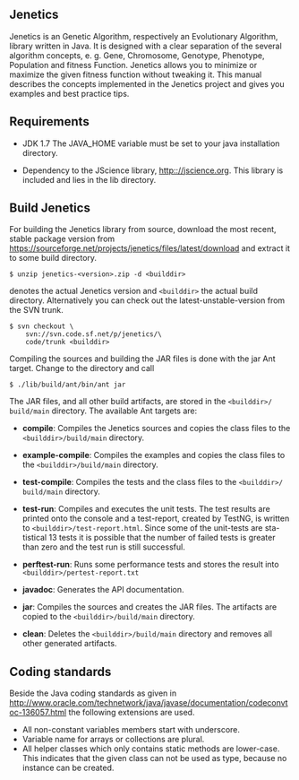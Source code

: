 Jenetics
-------

  Jenetics is an Genetic Algorithm, respectively an Evolutionary Algorithm, 
  library written in Java. It is designed with a clear separation of the several 
  algorithm concepts, e. g. Gene, Chromosome, Genotype, Phenotype, Population and 
  fitness Function. Jenetics allows you to minimize or maximize the given fitness 
  function without tweaking it. This manual describes the concepts implemented in 
  the Jenetics project and gives you examples and best practice tips.


Requirements
-----------

- JDK 1.7
  The JAVA_HOME variable must be set to your
  java installation directory.
  
- Dependency to the JScience library, <http:://jscience.org>.
  This library is included and lies in the lib directory.

Build Jenetics
-------------

For building the Jenetics library from source, download the most recent, stable
package version from <https://sourceforge.net/projects/jenetics/files/latest/download> and extract it to some build directory.

    $ unzip jenetics-<version>.zip -d <builddir>
    
<version> denotes the actual Jenetics version and ```<builddir>``` the actual build
directory. Alternatively you can check out the latest-unstable-version from the
SVN trunk.

    $ svn checkout \
        svn://svn.code.sf.net/p/jenetics/\
        code/trunk <builddir>

Compiling the sources and building the JAR files is done with the jar Ant
target. Change to the <builddir> directory and call

    $ ./lib/build/ant/bin/ant jar
    
The JAR files, and all other build artifacts, are stored in the ```<builddir>/
build/main``` directory.
The available Ant targets are:

- **compile**: Compiles the Jenetics sources and copies the class files to the
  ```<builddir>/build/main``` directory.
  
- **example-compile**: Compiles the examples and copies the class files to the
  ```<builddir>/build/main``` directory.
  
- **test-compile**: Compiles the tests and the class files to the ```<builddir>/
  build/main``` directory.
  
- **test-run**: Compiles and executes the unit tests. The test results are
  printed onto the console and a test-report, created by TestNG, is written
  to ```<builddir>/test-report.html```. Since some of the unit-tests are sta-
  tistical 13 tests it is possible that the number of failed tests is greater than
  zero and the test run is still successful.
  
- **perftest-run**: Runs some performance tests and stores the result into
  ```<builddir>/pertest-report.txt```
  
- **javadoc**: Generates the API documentation.

- **jar**: Compiles the sources and creates the JAR files. The artifacts are
  copied to the ```<builddir>/build/main``` directory.
  
- **clean**: Deletes the ```<builddir>/build/main``` directory and removes all
  other generated artifacts.
  
  
Coding standards
--------------

Beside the Java coding standards as given in <http://www.oracle.com/technetwork/java/javase/documentation/codeconvtoc-136057.html> the following extensions are used.

- All non-constant variables members start with underscore.
- Variable name for arrays or collections are plural.
- All helper classes which only contains static methods are lower-case. This 
  indicates that the given class can not be used as type, because no instance
  can be created.
  


